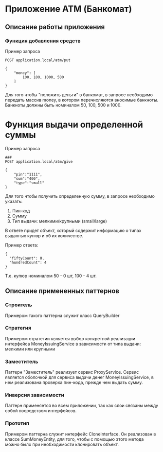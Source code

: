 # Приложение ATM (Банкомат)

## Описание работы приложения

### Функция добавления средств

Пример запроса

```
POST application.local/atm/put

{
    "money": [
        100, 100, 1000, 500
    ]
}
```

Для того чтобы "положить деньги" в банкомат, в запросе необходимо передать массив money, в котором перечисляются вносимые банкноты.
Банкноты должны быть номиналом 50, 100, 500 и 1000.

# Функция выдачи определенной суммы

Пример запроса

```
###
POST application.local/atm/give

{
    "pin":"1111",
    "sum":"400",
    "type":"small"
}
```

Для того чтобы получить определенную сумму, в запросе необходимо указать:
1. Пин-код
2. Сумму
3. Тип выдачи: мелкими/крупными (small/large)

В ответе придет объект, который содержит информацию о типах выданных купюр и об их количестве.

Пример ответа:

```
{
  "fiftyCount": 0,
  "hundredCount": 4
}
```

Т.е. купюр номиналом 50 - 0 шт, 100 - 4 шт.

## Описание примененных паттернов

### Строитель

Примером такого паттерна служит класс QueryBuilder

### Стратегия

Примером стратегии является выбор конкретной реализации интерфейса MoneyIssuingService в зависимости от типа выдачи: мелкими или крупными

### Заместитель

Паттерн "Заместитель" реализует сервис ProxyService. 
Сервис является оболочкой для сервиса выдачи денег MoneyIssuingService, в нем реализована проверка пин-кода, прежде чем выдать сумму.

### Инверсия зависимости

Паттерн применяется во всем приложении, так как слои связаны между собой посредством интерфейсов.

### Прототип

Примером паттерна служит интерфейс CloneInterface. Он реализован в классе SumMoneyEntity, для того, чтобы с помощью этого метода можно было при необходимости клонировать объект.


